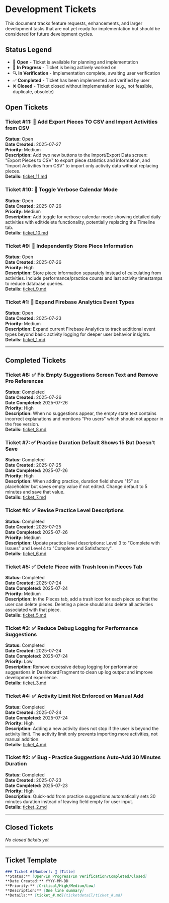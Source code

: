 # Development Tickets

This document tracks feature requests, enhancements, and larger development tasks that are not yet ready for implementation but should be considered for future development cycles.

## Status Legend
- 🎫 **Open** - Ticket is available for planning and implementation
- 🔄 **In Progress** - Ticket is being actively worked on
- 🔍 **In Verification** - Implementation complete, awaiting user verification
- ✅ **Completed** - Ticket has been implemented and verified by user
- ❌ **Closed** - Ticket closed without implementation (e.g., not feasible, duplicate, obsolete)

## Open Tickets

### Ticket #11: 🎫 Add Export Pieces TO CSV and Import Activities from CSV
**Status:** Open  
**Date Created:** 2025-07-27  
**Priority:** Medium  
**Description:** Add two new buttons to the Import/Export Data screen: "Export Pieces to CSV" to export piece statistics and information, and "Import Activities from CSV" to import only activity data without replacing pieces.  
**Details:** [ticket_11.md](ticketdetail/ticket_11.md)

### Ticket #10: 🎫 Toggle Verbose Calendar Mode
**Status:** Open  
**Date Created:** 2025-07-26  
**Priority:** Medium  
**Description:** Add toggle for verbose calendar mode showing detailed daily activities with edit/delete functionality, potentially replacing the Timeline tab.  
**Details:** [ticket_10.md](ticketdetail/ticket_10.md)

### Ticket #9: 🎫 Independently Store Piece Information
**Status:** Open  
**Date Created:** 2025-07-26  
**Priority:** High  
**Description:** Store piece information separately instead of calculating from activities. Include performance/practice counts and last activity timestamps to reduce database queries.  
**Details:** [ticket_9.md](ticketdetail/ticket_9.md)

### Ticket #1: 🎫 Expand Firebase Analytics Event Types
**Status:** Open  
**Date Created:** 2025-07-23  
**Priority:** Medium  
**Description:** Expand current Firebase Analytics to track additional event types beyond basic activity logging for deeper user behavior insights.  
**Details:** [ticket_1.md](ticketdetail/ticket_1.md)





---

## Completed Tickets

### Ticket #8: ✅ Fix Empty Suggestions Screen Text and Remove Pro References
**Status:** Completed  
**Date Created:** 2025-07-26  
**Date Completed:** 2025-07-26  
**Priority:** High  
**Description:** When no suggestions appear, the empty state text contains incorrect explanations and mentions "Pro users" which should not appear in the free version.  
**Details:** [ticket_8.md](ticketdetail/ticket_8.md)

### Ticket #7: ✅ Practice Duration Default Shows 15 But Doesn't Save
**Status:** Completed  
**Date Created:** 2025-07-25  
**Date Completed:** 2025-07-26  
**Priority:** High  
**Description:** When adding practice, duration field shows "15" as placeholder but saves empty value if not edited. Change default to 5 minutes and save that value.  
**Details:** [ticket_7.md](ticketdetail/ticket_7.md)

### Ticket #6: ✅ Revise Practice Level Descriptions
**Status:** Completed  
**Date Created:** 2025-07-25  
**Date Completed:** 2025-07-26  
**Priority:** Medium  
**Description:** Update practice level descriptions: Level 3 to "Complete with Issues" and Level 4 to "Complete and Satisfactory".  
**Details:** [ticket_6.md](ticketdetail/ticket_6.md)

### Ticket #5: ✅ Delete Piece with Trash Icon in Pieces Tab
**Status:** Completed  
**Date Created:** 2025-07-24  
**Date Completed:** 2025-07-24  
**Priority:** Medium  
**Description:** In the Pieces tab, add a trash icon for each piece so that the user can delete pieces. Deleting a piece should also delete all activities associated with that piece.  
**Details:** [ticket_5.md](ticketdetail/ticket_5.md)

### Ticket #3: ✅ Reduce Debug Logging for Performance Suggestions
**Status:** Completed  
**Date Created:** 2025-07-24  
**Date Completed:** 2025-07-24  
**Priority:** Low  
**Description:** Remove excessive debug logging for performance suggestions in DashboardFragment to clean up log output and improve development experience.  
**Details:** [ticket_3.md](ticketdetail/ticket_3.md)

### Ticket #4: ✅ Activity Limit Not Enforced on Manual Add
**Status:** Completed  
**Date Created:** 2025-07-24  
**Date Completed:** 2025-07-24  
**Priority:** High  
**Description:** Adding a new activity does not stop if the user is beyond the activity limit. The activity limit only prevents importing more activities, not manual addition.  
**Details:** [ticket_4.md](ticketdetail/ticket_4.md)

### Ticket #2: ✅ Bug - Practice Suggestions Auto-Add 30 Minutes Duration
**Status:** Completed  
**Date Created:** 2025-07-23  
**Date Completed:** 2025-07-23  
**Priority:** High  
**Description:** Quick-add from practice suggestions automatically sets 30 minutes duration instead of leaving field empty for user input.  
**Details:** [ticket_2.md](ticketdetail/ticket_2.md)

---

## Closed Tickets

*No closed tickets yet*

---

## Ticket Template

```markdown
### Ticket #[Number]: 🎫 [Title]
**Status:** [Open/In Progress/In Verification/Completed/Closed]  
**Date Created:** YYYY-MM-DD  
**Priority:** [Critical/High/Medium/Low]  
**Description:** [One line summary]  
**Details:** [ticket_#.md](ticketdetail/ticket_#.md)
```